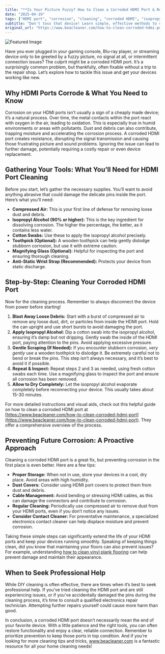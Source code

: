 ```yaml
---
title: "**Is Your Picture Fuzzy? How to Clean a Corroded HDMI Port & Restore Your Connection**"
date: "2025-04-19"
tags: ["HDMI port", "corrosion", "cleaning", "corroded HDMI", "isopropyl alcohol", "electronics repair", "HDMI cable"]
subtitle: "Don't toss that device! Learn simple, effective methods to clean corroded HDMI ports and get back to enjoying crystal-clear audio and video."
original_url: "https://www.beacleaner.com/how-to-clean-corroded-hdmi-port"
---
```




![Featured Image](https://res.cloudinary.com/dnm0udlvz/image/upload/v1745050349/article_image_55_jytmhb.jpg)

Have you ever plugged in your gaming console, Blu-ray player, or streaming device only to be greeted by a fuzzy picture, no signal at all, or intermittent connection issues? The culprit might be a corroded HDMI port. It’s a surprisingly common problem, but thankfully, often fixable without a trip to the repair shop. Let’s explore how to tackle this issue and get your devices working like new.

## Why HDMI Ports Corrode & What You Need to Know

Corrosion on your HDMI ports isn’t usually a sign of a cheaply made device; it’s a natural process. Over time, the metal contacts within the port react with oxygen in the air, leading to oxidation. This is especially true in humid environments or areas with pollutants. Dust and debris can also contribute, trapping moisture and accelerating the corrosion process. A corroded HDMI port creates resistance, disrupting the signal transmission and causing those frustrating picture and sound problems. Ignoring the issue can lead to further damage, potentially requiring a costly repair or even device replacement. 

## Gathering Your Tools: What You’ll Need for HDMI Port Cleaning

Before you start, let’s gather the necessary supplies. You’ll want to avoid anything abrasive that could damage the delicate pins inside the port. Here’s what you’ll need:

*   **Compressed Air:** This is your first line of defense for removing loose dust and debris.
*   **Isopropyl Alcohol (90% or higher):** This is the key ingredient for dissolving corrosion. The higher the percentage, the better, as it contains less water.
*   **Cotton Swabs:** Use these to apply the isopropyl alcohol precisely.
*   **Toothpick (Optional):** A wooden toothpick can help gently dislodge stubborn corrosion, but use it with extreme caution.
*   **Magnifying Glass (Optional):** Helpful for inspecting the port and ensuring thorough cleaning.
*   **Anti-Static Wrist Strap (Recommended):** Protects your device from static discharge.

## Step-by-Step: Cleaning Your Corroded HDMI Port

Now for the cleaning process. Remember to always disconnect the device from power before starting!

1.  **Blast Away Loose Debris:** Start with a burst of compressed air to remove any loose dust, dirt, or particles from inside the HDMI port. Hold the can upright and use short bursts to avoid damaging the port.
2.  **Apply Isopropyl Alcohol:** Dip a cotton swab into the isopropyl alcohol, ensuring it’s damp but not dripping. Gently swab the inside of the HDMI port, paying attention to the pins. Avoid applying excessive pressure.
3.  **Gentle Scraping (If Needed):** If you encounter stubborn corrosion, *very gently* use a wooden toothpick to dislodge it. Be extremely careful not to bend or break the pins. This step isn’t always necessary, and it’s best to avoid it if possible.
4.  **Repeat & Inspect:** Repeat steps 2 and 3 as needed, using fresh cotton swabs each time. Use a magnifying glass to inspect the port and ensure all corrosion has been removed.
5.  **Allow to Dry Completely:** Let the isopropyl alcohol evaporate completely before reconnecting your device. This usually takes about 15-30 minutes.

For more detailed instructions and visual aids, check out this helpful guide on how to clean a corroded HDMI port at [https://www.beacleaner.com/how-to-clean-corroded-hdmi-port](https://www.beacleaner.com/how-to-clean-corroded-hdmi-port). They offer a comprehensive overview of the process.

## Preventing Future Corrosion: A Proactive Approach

Cleaning a corroded HDMI port is a great fix, but preventing corrosion in the first place is even better. Here are a few tips:

*   **Proper Storage:** When not in use, store your devices in a cool, dry place. Avoid areas with high humidity.
*   **Dust Covers:** Consider using HDMI port covers to protect them from dust and debris.
*   **Cable Management:** Avoid bending or stressing HDMI cables, as this can damage the connectors and contribute to corrosion.
*   **Regular Cleaning:** Periodically use compressed air to remove dust from your HDMI ports, even if you don’t notice any issues.
*   **Consider Contact Cleaner:** For preventative maintenance, a specialized electronics contact cleaner can help displace moisture and prevent corrosion.

Taking these simple steps can significantly extend the life of your HDMI ports and keep your devices running smoothly. Speaking of keeping things clean, did you know that maintaining your floors can also prevent issues? For example, understanding [how to clean vinyl plank flooring](https://beacleaner.com/how-to-clean-vinyl-plank-flooring/) can help prevent damage and maintain their appearance.

## When to Seek Professional Help

While DIY cleaning is often effective, there are times when it’s best to seek professional help. If you’ve tried cleaning the HDMI port and are still experiencing issues, or if you’ve accidentally damaged the pins during the cleaning process, it’s time to consult a qualified electronics repair technician. Attempting further repairs yourself could cause more harm than good.



In conclusion, a corroded HDMI port doesn’t necessarily mean the end of your favorite device. With a little patience and the right tools, you can often restore functionality and enjoy a clear, reliable connection. Remember to prioritize prevention to keep those ports in top condition. And if you’re looking for more cleaning tips and tricks, www.beacleaner.com is a fantastic resource for all your home cleaning needs!